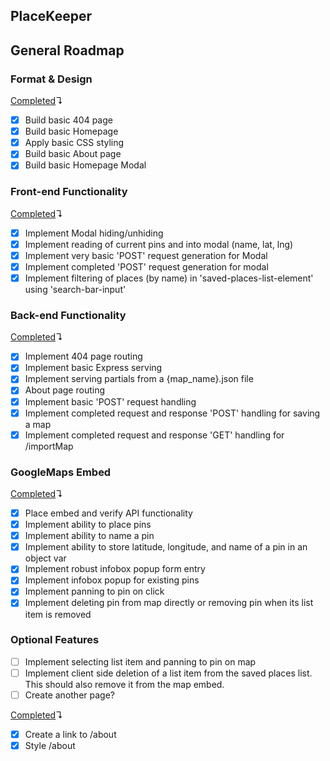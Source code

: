 ## PlaceKeeper

## General Roadmap

### Format & Design

<ins>Completed</ins>↴
* [x] Build basic 404 page
* [x] Build basic Homepage
* [x] Apply basic CSS styling
* [x] Build basic About page
* [x] Build basic Homepage Modal

### Front-end Functionality

<ins>Completed</ins>↴
* [x] Implement Modal hiding/unhiding
* [x] Implement reading of current pins and into modal (name, lat, lng)
* [x] Implement very basic 'POST' request generation for Modal
* [x] Implement completed 'POST' request generation for modal
* [x] Implement filtering of places (by name) in 'saved-places-list-element' using 'search-bar-input'

### Back-end Functionality

<ins>Completed</ins>↴
* [x] Implement 404 page routing
* [x] Implement basic Express serving
* [x] Implement serving partials from a {map_name}.json file
* [x] About page routing
* [x] Implement basic 'POST' request handling
* [x] Implement completed request and response 'POST' handling for saving a map
* [x] Implement completed request and response 'GET' handling for /importMap

### GoogleMaps Embed

<ins>Completed</ins>↴
* [x] Place embed and verify API functionality
* [x] Implement ability to place pins
* [x] Implement ability to name a pin
* [x] Implement ability to store latitude, longitude, and name of a pin in an object var
* [x] Implement robust infobox popup form entry
* [x] Implement infobox popup for existing pins
* [x] Implement panning to pin on click
* [x] Implement deleting pin from map directly or removing pin when its list item is removed

### Optional Features
* [ ] Implement selecting list item and panning to pin on map
* [ ] Implement client side deletion of a list item from the saved places list. This should also remove it from the map embed.
* [ ] Create another page?

<ins>Completed</ins>↴
* [x] Create a link to /about
* [x] Style /about
